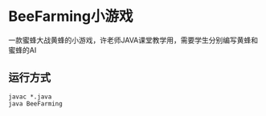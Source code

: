 BeeFarming小游戏
===
一款蜜蜂大战黄蜂的小游戏，许老师JAVA课堂教学用，需要学生分别编写黄蜂和蜜蜂的AI

## 运行方式
```
javac *.java
java BeeFarming
```